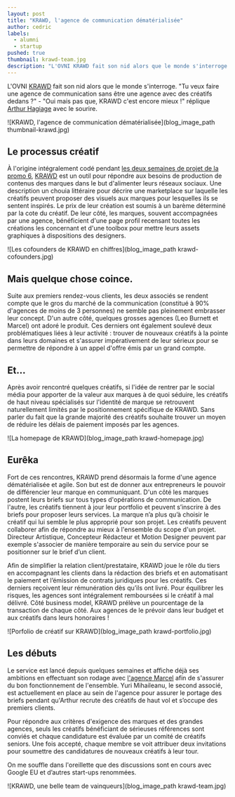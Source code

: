 ```yaml
---
layout: post
title: "KRAWD, l'agence de communication dématérialisée"
author: cedric
labels:
  - alumni
  - startup
pushed: true
thumbnail: krawd-team.jpg
description: "L'OVNI KRAWD fait son nid alors que le monde s'interroge. 'Tu veux faire une agence sans être une agence avec des créatifs dedans ?' - 'Oui mais pas que, KRAWD c'est encore mieux !' réplique Arthur avec le sourire."
---
```


L'OVNI [KRAWD](http://www.krawd.com/) fait son nid alors que le monde s'interroge. "Tu veux faire une agence de communication sans être une agence avec des créatifs dedans ?" - "Oui mais pas que, KRAWD c'est encore mieux !" réplique [Arthur Hagiage](https://twitter.com/arthur_h) avec le sourire.

![KRAWD, l'agence de communication dématérialisée](blog_image_path thumbnail-krawd.jpg)

## Le processus créatif

À l'origine intégralement codé pendant [les deux semaines de projet de la promo 6](http://www.lewagon.org/blog/lewagon-demo-day-promo-6), [KRAWD](http://www.krawd.com/) est un outil pour répondre aux besoins de production de contenus des marques dans le but d'alimenter leurs réseaux sociaux. Une description un chouia littéraire pour décrire une marketplace sur laquelle les créatifs peuvent proposer des visuels aux marques pour lesquelles ils se sentent inspirés. Le prix de leur création est soumis à un barème déterminé par la cote du créatif. De leur côté, les marques, souvent accompagnées par une agence, bénéficient d'une page profil recensant toutes les créations les concernant et d'une toolbox pour mettre leurs assets graphiques à dispositions des designers.

![Les cofounders de KRAWD en chiffres](blog_image_path krawd-cofounders.jpg)

## Mais quelque chose coince.

Suite aux premiers rendez-vous clients, les deux associés se rendent compte que le gros du marché de la communication (constitué à 90% d'agences de moins de 3 personnes) ne semble pas pleinement embrasser leur concept. D'un autre côté, quelques grosses agences (Leo Burnett et Marcel) ont adoré le produit. Ces derniers ont également soulevé deux problématiques liées à leur activité : trouver de nouveaux créatifs à la pointe dans leurs domaines et s'assurer impérativement de leur sérieux pour se permettre de répondre à un appel d'offre émis par un grand compte.

## Et...

Après avoir rencontré quelques créatifs, si l'idée de rentrer par le social média pour apporter de la valeur aux marques à de quoi séduire, les créatifs de haut niveau spécialisés sur l'identité de marque se retrouvent naturellement limités par le positionnement spécifique de KRAWD. Sans parler du fait que la grande majorité des créatifs souhaite trouver un moyen de réduire les délais de paiement imposés par les agences.

![La homepage de KRAWD](blog_image_path krawd-homepage.jpg)

## Eurêka

Fort de ces rencontres, KRAWD prend désormais la forme d'une agence dématérialisée et agile. Son but est de donner aux entrepreneurs le pouvoir de différencier leur marque en communiquant. D'un côté les marques postent leurs briefs sur tous types d'opérations de communication. De l'autre, les créatifs tiennent à jour leur portfolio et peuvent s’inscrire à des briefs pour proposer leurs services. La marque n’a plus qu’à choisir le créatif qui lui semble le plus approprié pour son projet. Les créatifs peuvent collaborer afin de répondre au mieux à l'ensemble du scope d'un projet. Directeur Artistique, Concepteur Rédacteur et Motion Designer peuvent par exemple s'associer de manière temporaire au sein du service pour se positionner sur le brief d’un client.

Afin de simplifier la relation client/prestataire, KRAWD joue le rôle du tiers en accompagnant les clients dans la rédaction des briefs et en automatisant le paiement et l’émission de contrats juridiques pour les créatifs. Ces derniers reçoivent leur rémunération dès qu’ils ont livré. Pour équilibrer les risques, les agences sont intégralement remboursées si le créatif à mal délivré. Côté business model, KRAWD prélève un pourcentage de la transaction de chaque côté. Aux agences de le prévoir dans leur budget et aux créatifs dans leurs honoraires !

![Porfolio de créatif sur KRAWD](blog_image_path krawd-portfolio.jpg)


## Les débuts

Le service est lancé depuis quelques semaines et affiche déjà ses ambitions en effectuant son rodage avec [l'agence Marcel](http://www.marcelww.com/) afin de s'assurer du bon fonctionnement de l'ensemble. Yuri Mihaileanu, le second associé, est actuellement en place au sein de l'agence pour assurer le portage des briefs pendant qu'Arthur recrute des créatifs de haut vol et s’occupe des premiers clients.

Pour répondre aux critères d'exigence des marques et des grandes agences, seuls les créatifs bénéficiant de sérieuses références sont conviés et chaque candidature est évaluée par un comité de créatifs seniors. Une fois accepté, chaque membre se voit attribuer deux invitations pour soumettre des candidatures de nouveaux créatifs à leur tour.

On me souffle dans l'oreillette que des discussions sont en cours avec Google EU et d’autres start-ups renommées.

![KRAWD, une belle team de vainqueurs](blog_image_path krawd-team.jpg)

